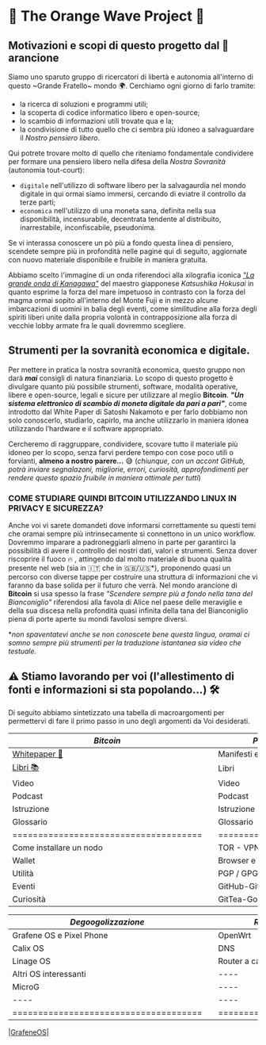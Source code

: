 # 🌊 The Orange Wave Project 🌊

## Motivazioni e scopi di questo progetto dal 🧡 arancione

Siamo uno sparuto gruppo di ricercatori di libertà e autonomia all'interno di questo ~Grande Fratello~ mondo 🌍.
Cerchiamo ogni giorno di farlo tramite:
- la ricerca di soluzioni e programmi utili;
- la scoperta di codice informatico libero e open-source;
- lo scambio di informazioni utili trovate qua e la;
- la condivisione di tutto quello che ci sembra più idoneo a salvaguardare il _Nostro pensiero libero_.

Qui potrete trovare molto di quello che riteniamo fondamentale condividere per formare una pensiero libero nella difesa della _Nostra Sovranità_ (autonomia tout-court):

- `digitale` nell'utilizzo di software libero per la salvagaurdia nel mondo digitale in qui ormai siamo immersi, cercando di eviatre il controllo da terze parti;
- `economica` nell'utilizzo di una moneta sana, definita nella sua disponibilità, incensurabile, decentrata tendente al distribuito, inarrestabile, inconfiscabile, pseudonima.

Se vi interassa conoscere un pò più a fondo questa linea di pensiero, scendete sempre più in profondità nelle pagine qui di seguito, aggiornate con nuovo materiale disponibile e fruibile in maniera gratuita.

Abbiamo scelto l'immagine di un onda riferendoci alla xilografia iconica [_"La grande onda di Kanagawa"_](https://it.wikipedia.org/wiki/La_grande_onda_di_Kanagawa) del maestro giapponese _Katsushika Hokusai_ in quanto esprime la forza del mare impetuoso in contrasto con la forza del magma ormai sopito all'interno del Monte Fuji e in mezzo alcune imbarcazioni di uomini in balia degli eventi, come similitudine alla forza degli spiriti liberi unite dalla propria volontà in contrapposizione alla forza di vecchie lobby armate fra le quali dovremmo scegliere.  

## Strumenti per la sovranità economica e digitale.

Per mettere in pratica la nostra sovranità economica, questo gruppo non darà **_mai_** consigli di natura finanziaria.
Lo scopo di questo progetto è divulgare quanto più possibile strumenti, software, modalità operative, libere e open-source, legali e sicure per utilizzare al meglio **Bitcoin**.
***"Un sistema elettronico di scambio di moneta digitale da pari a pari"***, come introdotto dal White Paper di Satoshi Nakamoto e per farlo dobbiamo non solo conoscerlo, studiarlo, capirlo, ma anche utilizzarlo in maniera idonea utilizzando l’hardware e il software appropriato.

Cercheremo di raggruppare, condividere, scovare tutto il materiale più idoneo per lo scopo, senza farvi perdere tempo con cose poco utili o forvianti, **almeno a nostro parere…** 😅
(_chiunque, con un accont GitHub, potrà inviare segnalazoni, migliorie, errori, curiosità, approfondimenti per rendere questo spazio fruibile in maniera ottimale per tutti_)

### COME STUDIARE QUINDI BITCOIN UTILIZZANDO LINUX IN PRIVACY E SICUREZZA?
Anche voi vi sarete domandeti dove informarsi correttamente su questi temi che oramai sempre più intrinsecamente si connettono in un unico workflow.
Dovremmo imparare a padroneggiarli almeno in parte per garantirci la possibilità di avere il controllo dei nostri dati, valori e strumenti.
Senza dover riscoprire il fuoco 🔥 , attingendo dal molto materiale di buona qualità presente nel web (sia in 🇮🇹 che in 🇬🇧/🇺🇸*), proponendo quasi un percorso con diverse tappe per costruire una struttura di informazioni che vi faranno da base solida per il futuro che verrà.
Nel mondo arancione di **Bitcoin** si usa spesso la frase _"Scendere sempre più a fondo nella tana del Bianconiglio"_ riferendosi alla favola di Alice nel paese delle meraviglie e della sua discesa nella profondità quasi infinita della tana del Bianconiglio piena di porte aperte su mondi favolosi sempre diversi.  

*_non spaventatevi anche se non conoscete bene questa lingua, oramai ci somno sempre più strumenti per la traduzione istantanea sia video che testuale._

## ⚠️ Stiamo lavorando per voi (l'allestimento di fonti e informazioni si sta popolando...) 🛠️
Di seguito abbiamo sintetizzato una tabella di macroargomenti per permettervi di fare il primo passo in uno degli argomenti da Voi desiderati.
 

|*Bitcoin*                            |  |*Privacy & Sicurity*       |  |     *Linux e dintorni*     |
|-------------------------------------|--|---------------------------|--|----------------------------|
| [Whitepaper 📃](./Bitcoin/WP/)      |  | Manifesti e ideali        |  | Storia e distro            |
| [Libri 📚](./Bitcoin/Libri/)        |  | Libri                     |  | Libri                      |
| Video                               |  | Video                     |  | Video                      |
| Podcast                             |  | Podcast                   |  | Podcast                    |
| Istruzione                          |  | Istruzione                |  | Istruzione                 |
| Glossario                           |  | Glossario                 |  | Glossario                  |
|=====================================|  |===========================|  |============================|
| Come installare un nodo             |  | TOR - VPN - Tails         |  | Come installare una distro |
| Wallet                              |  | Browser e plug-in         |  | Comandi Base               |
| Utilità                             |  | PGP / GPG e alias mail    |  | Migliori apps              |
| Eventi                              |  | GitHub-GitLab-Codeberg    |  | Curiosità                  |
| Curiosità                           |  | GitTea-Googs              |  | Markdown                   |


|*Degoogolizzazione*                  |  |*Router e network*         |  |*Economia e i suoi principi*|
|-------------------------------------|--|---------------------------|--|----------------------------|
| Grafene OS e Pixel Phone            |  | OpenWrt                   |  | Storia dei crack           |
| Calix OS                            |  | DNS                       |  | Libri                      |
| Linage OS                           |  | Router a cascata          |  | Video                      |
| Altri OS interessanti               |  | ----                      |  | Podcast                    |
| MicroG                              |  | ----                      |  | Istruzione                 |
| ----                                |  | ----                      |  | Glossario                  |
|=====================================|  |===========================|  |============================|



|[GrafeneOS](https://grapheneos.org/)|

